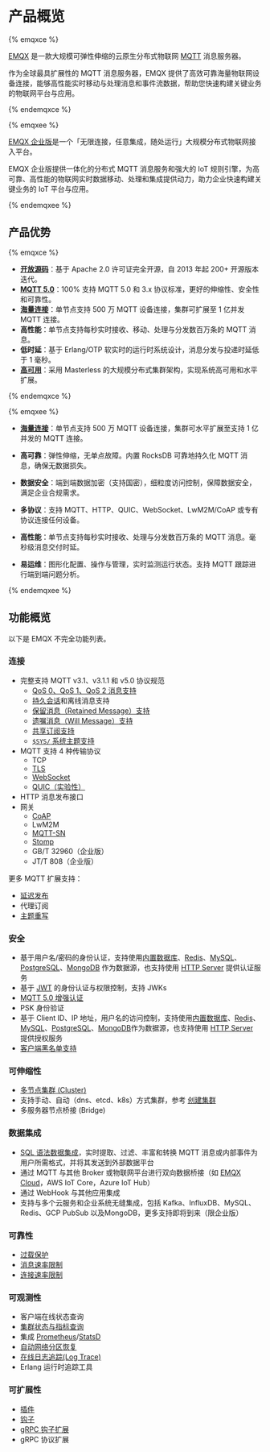 # 产品概览

{% emqxce %}

[EMQX](https://www.emqx.io) 是一款大规模可弹性伸缩的云原生分布式物联网 [MQTT](https://mqtt.org/) 消息服务器。

作为全球最具扩展性的 MQTT 消息服务器，EMQX 提供了高效可靠海量物联网设备连接，能够高性能实时移动与处理消息和事件流数据，帮助您快速构建关键业务的物联网平台与应用。

{% endemqxce %}

{% emqxee %}

[EMQX 企业版](https://www.emqx.com/zh/products/emqx)是一个「无限连接，任意集成，随处运行」大规模分布式物联网接入平台。

EMQX 企业版提供一体化的分布式 MQTT 消息服务和强大的 IoT 规则引擎，为高可靠、高性能的物联网实时数据移动、处理和集成提供动力，助力企业快速构建关键业务的 IoT 平台与应用。

{% endemqxee %}
## 产品优势

{% emqxce %}

- **[开放源码](https://github.com/emqx/emqx)**：基于 Apache 2.0 许可证完全开源，自 2013 年起 200+ 开源版本迭代。
- **[MQTT 5.0](https://www.emqx.com/zh/blog/introduction-to-mqtt-5)**：100% 支持 MQTT 5.0 和 3.x 协议标准，更好的伸缩性、安全性和可靠性。
- **[海量连接](https://www.emqx.com/zh/blog/reaching-100m-mqtt-connections-with-emqx-5-0)**：单节点支持 500 万 MQTT 设备连接，集群可扩展至 1 亿并发 MQTT 连接。
- **高性能**：单节点支持每秒实时接收、移动、处理与分发数百万条的 MQTT 消息。
- **低时延**：基于 Erlang/OTP 软实时的运行时系统设计，消息分发与投递时延低于 1 毫秒。
- **[高可用](./deploy/cluster/mria-introduction)**：采用 Masterless 的大规模分布式集群架构，实现系统高可用和水平扩展。

{% endemqxce %}

{% emqxee %}

- **[海量连接](https://www.emqx.com/zh/blog/reaching-100m-mqtt-connections-with-emqx-5-0)**：单节点支持 500 万 MQTT 设备连接，集群可水平扩展至支持 1 亿并发的 MQTT 连接。

- **高可靠**：弹性伸缩，无单点故障。内置 RocksDB 可靠地持久化 MQTT 消息，确保无数据损失。

- **数据安全**：端到端数据加密（支持国密），细粒度访问控制，保障数据安全，满足企业合规需求。

- **多协议**：支持 MQTT、HTTP、QUIC、WebSocket、LwM2M/CoAP 或专有协议连接任何设备。

- **高性能**：单节点支持每秒实时接收、处理与分发数百万条的 MQTT 消息。毫秒级消息交付时延。

- **易运维**：图形化配置、操作与管理，实时监测运行状态。支持 MQTT 跟踪进行端到端问题分析。

{% endemqxee %}

## 功能概览

以下是 EMQX 不完全功能列表。

### 连接

- 完整支持 MQTT v3.1、v3.1.1 和 v5.0 协议规范
  - [QoS 0、QoS 1、QoS 2 消息支持](./mqtt/mqtt-qos.md)
  - [持久会话](./mqtt/mqtt-session-and-message-expiry.md#mqtt-会话d)和离线消息支持
  - [保留消息（Retained Message）支持](./mqtt/mqtt-retained-messages.md)
  - [遗嘱消息（Will Message）支持](./mqtt/mqtt-last-will-and-testament.md)
  - [共享订阅支持](./mqtt/mqtt-shared-subscription.md)
  - [`$SYS/` 系统主题支持](./mqtt/mqtt-system-topics.md)
- MQTT 支持 4 种传输协议
  - TCP
  - [TLS](./network/emqx-mqtt-tls)
  - [WebSocket](./messaging/mqtt-publish-and-subscribe.md)
  - [QUIC（实验性）](./mqtt-over-quic/introduction.md)
- HTTP 消息发布接口
- 网关
  - [CoAP](./gateway/coap.md)
  - LwM2M
  - [MQTT-SN](./gateway/mqttsn.md)
  - [Stomp](./gateway/stomp.md)
  - GB/T 32960（企业版）
  - JT/T 808（企业版）

更多 MQTT 扩展支持：

- [延迟发布](./mqtt/mqtt-delayed-publish.md)
- 代理订阅
- [主题重写](./mqtt/mqtt-topic-rewrite.md)

### 安全

- 基于用户名/密码的身份认证，支持使用[内置数据库](./access-control/authn/mnesia.md)、[Redis](./access-control/authn/redis.md)、[MySQL](./access-control/authn/mysql.md)、[PostgreSQL](./access-control/authn/postgresql.md)、[MongoDB](./access-control/authn/mongodb.md) 作为数据源，也支持使用 [HTTP Server](./access-control/authn/http.md) 提供认证服务
- 基于 [JWT](./access-control/authn/jwt.md) 的身份认证与权限控制，支持 JWKs
- [MQTT 5.0 增强认证](./access-control/authn/scram.md)
- PSK 身份验证
- 基于 Client ID、IP 地址，用户名的访问控制，支持使用[内置数据库](./access-control/authz/mnesia.md)、[Redis](./access-control/authz/redis.md)、[MySQL](./access-control/authz/mysql.md)、[PostgreSQL](./access-control/authz/postgresql.md)、[MongoDB](./access-control/authz/mongodb.md)作为数据源，也支持使用  [HTTP Server](./access-control/authz/http.md)  提供授权服务
- [客户端黑名单支持](./access-control/blacklist.md)

### 可伸缩性

- [多节点集群 (Cluster)](./deploy/cluster/introduction.md)
- 支持手动、自动（dns、etcd、k8s）方式集群，参考 [创建集群](./deploy/cluster/create-cluster.md)
- 多服务器节点桥接 (Bridge)

### 数据集成

- [SQL 语法数据集成](./data-integration/rules.md)，实时提取、过滤、丰富和转换 MQTT 消息或内部事件为用户所需格式，并将其发送到外部数据平台
- 通过 MQTT 与其他 Broker 或物联网平台进行双向数据桥接（如 [EMQX Cloud](https://www.emqx.com/zh/cloud)，AWS IoT Core，Azure IoT Hub）
- 通过 WebHook 与其他应用集成
- 支持与多个云服务和企业系统无缝集成，包括 Kafka、InfluxDB、MySQL、Redis、GCP PubSub 以及MongoDB，更多支持即将到来（限企业版）

### 可靠性

- [过载保护](./deploy/cluster/lb.md)
- [消息速率限制](./rate-limit/rate-limit.md)
- [连接速率限制](./rate-limit/rate-limit.md)

### 可观测性

- 客户端在线状态查询
- [集群状态与指标查询](./observability/metrics-and-stats.md)
- 集成 [Prometheus](./observability/prometheus.md)/[StatsD](./observability/statsd.md) 
- [自动网络分区恢复](./deploy/cluster/introduction.md)
- [在线日志追踪(Log Trace)](./observability/tracer.md)
- Erlang 运行时追踪工具

### 可扩展性

- [插件](./extensions/plugins.md)
- [钩子](./extensions/hooks.md)
- [gRPC 钩子扩展](./extensions/exhook.md)
- gRPC 协议扩展

